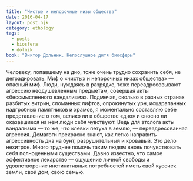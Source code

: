 ```yaml
---
title: "Чистые и непорочные низы общества"
date: 2016-04-17
layout: post.njk
category: ethology
tags:
  - posts
  - biosfera
  - dolnik
book: "Виктор Дольник. Непослушное дитя биосферы"
---
```


Человеку, попавшему на дно, тоже очень трудно сохранить себя, не деградировать. Миф о «чистых и непорочных низах общества» — опасный миф. Люди, нуждаясь в разрядке, тоже переадресовывают агрессию неодушевленным предметам, совершая акты «бессмысленного вандализма». Подмечая, сколько в разных странах разбитых витрин, сломанных лифтов, опрокинутых урн, исцарапанных надгробных памятников и храмов, я моментально составляю себе представление о том, велико ли в обществе «дно» и сносно ли оказавшиеся на нем люди себя чувствуют. Ведь для этолога акты вандализма — то же, что клевки петуха в землю, — переадресованная агрессия. Демагоги прекрасно знают, как легко направить агрессивность дна на бунт, разрушительный и кровавый. Это дело нехитрое. Много труднее помочь таким людям вновь почувствовать себя полноценными существами. Давно известно, что самое эффективное лекарство — ощущение личной свободы и удовлетворение инстинктивных потребностей иметь свой кусочек земли, свой дом, свою семью.
